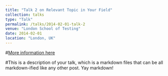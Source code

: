 ```yaml
---
title: "Talk 2 on Relevant Topic in Your Field"
collection: talks
type: "Talk"
permalink: /talks/2014-02-01-talk-2
venue: "London School of Testing"
date: 2014-02-01
location: "London, UK"
---
```


#[More information here](http://example2.com)

#This is a description of your talk, which is a markdown files that can be all markdown-ified like any other post. Yay markdown!
